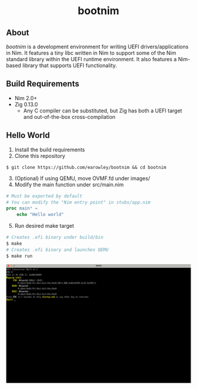 <h1 align="center">bootnim</h1>

## About

*bootnim* is a development environment for writing UEFI drivers/applications in Nim. It features a tiny libc written in Nim to support some of the Nim standard library within the UEFI runtime environment. It also features a Nim-based library that supports UEFI functionality.

## Build Requirements

* Nim 2.0+
* Zig 0.13.0
  * Any C compiler can be substituted, but Zig has both a UEFI target and out-of-the-box cross-compilation

## Hello World

1. Install the build requirements
2. Clone this repository
```shell
$ git clone https://github.com/earowley/bootnim && cd bootnim
```
3. (Optional) If using QEMU, move OVMF.fd under images/
4. Modify the main function under src/main.nim
```nim
# Must be exported by default
# You can modify the "Nim entry point" in stubs/app.nim
proc main* =
    echo "Hello world"
```
5. Run desired make target
```bash
# Creates .efi binary under build/bin
$ make
# Creates .efi binary and launches QEMU
$ make run
```

![Demo Gif](./demo.gif)
